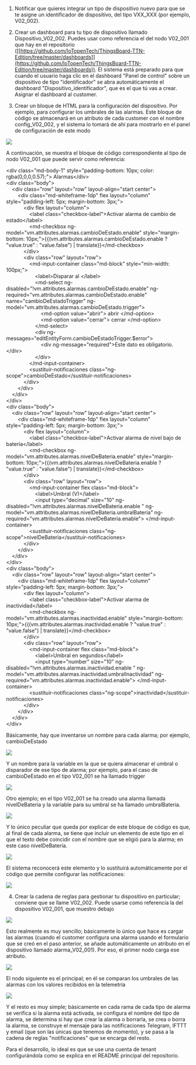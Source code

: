 1.  Notificar que quieres integrar un tipo de dispositivo nuevo para que
    se te asigne un identificador de dispositivo, del tipo VXX\_XXX (por
    ejemplo, V02\_002).

2.  Crear un dashboard para tu tipo de dispositivo llamado
    Dispositivo\_V02\_002. Puedes usar como referencia el del nodo
    V02\_001 que hay en el repositorio
    ([[https://github.com/IoTopenTech/ThingsBoard-TTN-Edition/tree/master/dashboards]](https://github.com/IoTopenTech/ThingsBoard-TTN-Edition/tree/master/dashboards)).
    El sistema está preparado para que cuando el usuario haga clic en
    el dashboard \"Panel de control\" sobre un dispositivo de tipo
    \"identificador\" se abra automáticamente el dashboard
    \"Dispositivo\_identificador\", que es el que tú vas a crear.
    Asignar el dashboard al customer.
    

3.  Crear un bloque de HTML para la configuración del dispositivo. Por
    ejemplo, para configurar los umbrales de las alarmas. Este bloque
    de código se almacenará en un atributo de cada customer con el
    nombre config\_V02\_002, y el sistema lo tomará de ahí para
    mostrarlo en el panel de configuración de este modo

![](.//media/image1.png)

A continuación, se muestra el bloque de código correspondiente al tipo
de nodo V02\_001 que puede servir como referencia:

\<div class=\"md-body-1\" style=\"padding-bottom: 10px; color:
rgba(0,0,0,0.57);\"\> Alarmas\</div\>\
\<div class=\"body\"\>\
    \<div class=\"row\" layout=\"row\" layout-align=\"start center\"\>\
        \<div class=\"md-whiteframe-1dp\" flex layout=\"column\"
style=\"padding-left: 5px; margin-bottom: 3px;\"\>\
            \<div flex layout=\"column\"\>\
                \<label class=\"checkbox-label\"\>Activar alarma de
cambio de estado\</label\>\
                \<md-checkbox
ng-model=\"vm.attributes.alarmas.cambioDeEstado.enable\"
style=\"margin-bottom:
10px;\"\>{{(vm.attributes.alarmas.cambioDeEstado.enable ? \"value.true\"
: \"value.false\") \| translate}}\</md-checkbox\>\
            \</div\>\
            \<div class=\"row\" layout=\"row\"\>\
                \<md-input-container class=\"md-block\"
style=\"min-width: 100px;\"\>\
                    \<label\>Disparar al \</label\>\
                    \<md-select
ng-disabled=\"!vm.attributes.alarmas.cambioDeEstado.enable\"
ng-required=\"vm.attributes.alarmas.cambioDeEstado.enable\"
name=\"cambioDeEstadoTrigger\"
ng-model=\"vm.attributes.alarmas.cambioDeEstado.trigger\"\>\
                        \<md-option value=\"abrir\"\> abrir
\</md-option\>\
                        \<md-option value=\"cerrar\"\> cerrar
\</md-option\>\
                    \</md-select\>\
                    \<div
ng-messages=\"editEntityForm.cambioDeEstadoTrigger.\$error\"\>\
                        \<div ng-message=\"required\"\>Este dato es
obligatorio. \</div\>\
                    \</div\>\
                \</md-input-container\>\
                \<sustituir-notificaciones
class=\"ng-scope\"\>cambioDeEstado\</sustituir-notificaciones\>\
            \</div\>\
        \</div\>\
    \</div\>\
\</div\>\
\<div class=\"body\"\>\
    \<div class=\"row\" layout=\"row\" layout-align=\"start center\"\>\
        \<div class=\"md-whiteframe-1dp\" flex layout=\"column\"
style=\"padding-left: 5px; margin-bottom: 3px;\"\>\
            \<div flex layout=\"column\"\>\
                \<label class=\"checkbox-label\"\>Activar alarma de
nivel bajo de batería\</label\>\
                \<md-checkbox
ng-model=\"vm.attributes.alarmas.nivelDeBateria.enable\"
style=\"margin-bottom:
10px;\"\>{{(vm.attributes.alarmas.nivelDeBateria.enable ? \"value.true\"
: \"value.false\") \| translate}}\</md-checkbox\>\
            \</div\>\
            \<div class=\"row\" layout=\"row\"\>\
                \<md-input-container flex class=\"md-block\"\>\
                    \<label\>Umbral (V)\</label\>\
                    \<input type=\"decimal\" size=\"10\"
ng-disabled=\"!vm.attributes.alarmas.nivelDeBateria.enable \"
ng-model=\"vm.attributes.alarmas.nivelDeBateria.umbralBateria\"
ng-required=\"vm.attributes.alarmas.nivelDeBateria.enable\"\>
\</md-input-container\>\
                \<sustituir-notificaciones
class=\"ng-scope\"\>nivelDeBateria\</sustituir-notificaciones\>\
            \</div\>\
        \</div\>\
    \</div\>\
\</div\>\
\<div class=\"body\"\>\
    \<div class=\"row\" layout=\"row\" layout-align=\"start center\"\>\
        \<div class=\"md-whiteframe-1dp\" flex layout=\"column\"
style=\"padding-left: 5px; margin-bottom: 3px;\"\>\
            \<div flex layout=\"column\"\>\
                \<label class=\"checkbox-label\"\>Activar alarma de
inactividad\</label\>\
                \<md-checkbox
ng-model=\"vm.attributes.alarmas.inactividad.enable\"
style=\"margin-bottom:
10px;\"\>{{(vm.attributes.alarmas.inactividad.enable ? \"value.true\" :
\"value.false\") \| translate}}\</md-checkbox\>\
            \</div\>\
            \<div class=\"row\" layout=\"row\"\>\
                \<md-input-container flex class=\"md-block\"\>\
                    \<label\>Umbral en segundos\</label\>\
                    \<input type=\"number\" size=\"10\"
ng-disabled=\"!vm.attributes.alarmas.inactividad.enable \"
ng-model=\"vm.attributes.alarmas.inactividad.umbralInactividad\"
ng-required=\"vm.attributes.alarmas.inactividad.enable\"\>
\</md-input-container\>\
                \<sustituir-notificaciones
class=\"ng-scope\"\>inactividad\</sustituir-notificaciones\>\
            \</div\>\
        \</div\>\
    \</div\>\
\</div\>

Básicamente, hay que inventarse un nombre para cada alarma; por ejemplo,
cambioDeEstado

![](.//media/image2.png)

Y un nombre para la variable en la que se quiera almacenar el umbral o
disparador de ese tipo de alarma; por ejemplo, para el caso de
cambioDeEstado en el tipo V02\_001 se ha llamado trigger

![](.//media/image3.png)

Otro ejemplo; en el tipo V02\_001 se ha creado una alarma llamada
nivelDeBateria y la variable para su umbral se ha llamado umbralBateria.

![](.//media/image4.png)

Y lo único peculiar que queda por explicar de este bloque de código es
que, al final de cada alarma, se tiene que incluir un elemento de este
tipo en el que el texto debe coincidir con el nombre que se eligió para
la alarma; en este caso nivelDeBateria.

![](.//media/image5.png)

El sistema reconocerá este elemento y lo sustituirá automáticamente por
el código que permite configurar las notificaciones:

![](.//media/image6.png)

4.  Crear la cadena de reglas para gestionar tu dispositivo en
    particular; conviene que se llame V02\_002. Puede usarse como
    referencia la del dispositivo V02\_001, que muestro debajo

![](.//media/image7.png)

Esto realmente es muy sencillo; básicamente lo único que hace es cargar
las alarmas (cuando el customer configura una alarma usando el
formulario que se creó en el paso anterior, se añade automáticamente un
atributo en el dispositivo llamado alarma\_V02\_001). Por eso, el primer
nodo carga ese atributo.

![](.//media/image8.png)

El nodo siguiente es el principal; en él se comparan los umbrales de las
alarmas con los valores recibidos en la telemetría

![](.//media/image9.png)

Y el resto es muy simple; básicamente en cada rama de cada tipo de
alarma se verifica si la alarma está activada, se configura el nombre
del tipo de alarma, se determina si hay que crear la alarma o borrarla,
se crea o borra la alarma, se construye el mensaje para las
notificaciones Telegram, IFTTT y email (que son las únicas que tenemos
de momento), y se pasa a la cadena de reglas "notificaciones" que se
encarga del resto.

Para el desarrollo, lo ideal es que se use una cuenta de tenant
configurándola como se explica en el README principal del repositorio.
